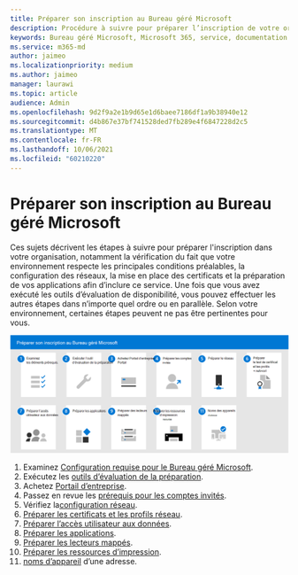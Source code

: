 ```yaml
---
title: Préparer son inscription au Bureau géré Microsoft
description: Procédure à suivre pour préparer l’inscription de votre organisation
keywords: Bureau géré Microsoft, Microsoft 365, service, documentation
ms.service: m365-md
author: jaimeo
ms.localizationpriority: medium
ms.author: jaimeo
manager: laurawi
ms.topic: article
audience: Admin
ms.openlocfilehash: 9d2f9a2e1b9d65e1d6baee7186df1a9b38940e12
ms.sourcegitcommit: d4b867e37bf741528ded7fb289e4f6847228d2c5
ms.translationtype: MT
ms.contentlocale: fr-FR
ms.lasthandoff: 10/06/2021
ms.locfileid: "60210220"
---
```

# <a name="get-ready-for-enrollment-in-microsoft-managed-desktop"></a>Préparer son inscription au Bureau géré Microsoft

Ces sujets décrivent les étapes à suivre pour préparer l'inscription dans votre organisation, notamment la vérification du fait que votre environnement respecte les principales conditions préalables, la configuration des réseaux, la mise en place des certificats et la préparation de vos applications afin d’inclure ce service. Une fois que vous avez exécuté les outils d’évaluation de disponibilité, vous pouvez effectuer les autres étapes dans n’importe quel ordre ou en parallèle. Selon votre environnement, certaines étapes peuvent ne pas être pertinentes pour vous.

![Séquence suggérée des étapes pour vous préparer à l’inscription, répertoriée dans cet article](../../media/mmd-getready-sequence.png)

1. Examinez [Configuration requise pour le Bureau géré Microsoft](prerequisites.md).
2. Exécutez les [outils d’évaluation de la préparation](readiness-assessment-tool.md).
1. Achetez [Portail d’entreprise](../get-started/company-portal.md).
1. Passez en revue les [prérequis pour les comptes invités](guest-accounts.md).
1. Vérifiez la[configuration réseau](network.md).
1. [Préparer les certificats et les profils réseau](certs-wifi-lan.md).
1. [Préparer l’accès utilisateur aux données](authentication.md).
1. [Préparer les applications](apps.md).
1. [Préparer les lecteurs mappés](mapped-drives.md).
1. [Préparer les ressources d’impression](printing.md).
1. [noms d’appareil](address-device-names.md) d’une adresse.
